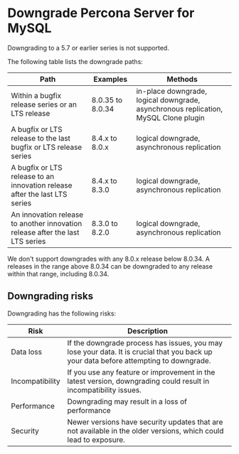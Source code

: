# Downgrade Percona Server for MySQL

Downgrading to a 5.7 or earlier series is not supported.

The following table lists the downgrade paths:

| Path | Examples | Methods |
|---|---|---|
| Within a bugfix release series or an LTS release | 8.0.35 to 8.0.34 | in-place downgrade, logical downgrade, asynchronous replication, MySQL Clone plugin |
| A bugfix or LTS release to the last bugfix or LTS release series | 8.4.x to 8.0.x | logical downgrade, asynchronous replication |
| A bugfix or LTS release to an innovation release after the last LTS series | 8.4.x to 8.3.0 | logical downgrade, asynchronous replication |
| An innovation release to another innovation release after the last LTS series | 8.3.0 to 8.2.0 | logical downgrade, asynchronous replication |

We don't support downgrades with any 8.0.x release below 8.0.34.
A releases in the range above 8.0.34 can be downgraded to any release within that range, including 8.0.34.

## Downgrading risks

Downgrading has the following risks:

| Risk | Description |
|---|---|
| Data loss | If the downgrade process has issues, you may lose your data. It is crucial that you back up your data before attempting to downgrade. |
| Incompatibility | If you use any feature or improvement in the latest version, downgrading could result in incompatibility issues. |
| Performance | Downgrading may result in a loss of performance |
| Security | Newer versions have security updates that are not available in the older versions, which could lead to exposure. |
